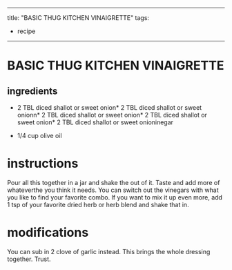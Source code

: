 

	
---
title: "BASIC THUG KITCHEN VINAIGRETTE"
tags:
  - recipe
---
# BASIC THUG KITCHEN VINAIGRETTE
## ingredients
* 2 TBL diced shallot or sweet onion* 2 TBL diced shallot or sweet onionn* 2 TBL diced shallot or sweet onion* 2 TBL diced shallot or sweet onion* 2 TBL diced shallot or sweet onioninegar

* 1/4 cup olive oil

# instructions
Pour all this    together in a jar and shake the   out of it. Taste and add more of
whateverthe  you think it needs. You can switch out the vinegars with what you like to find
your favorite combo. If you want to mix it up even more, add 1 tsp of your favorite dried
herb or herb blend and shake that    in.

# modifications

You can sub in 2 clove of garlic instead.
 This brings the whole dressing together. Trust.
	
	
